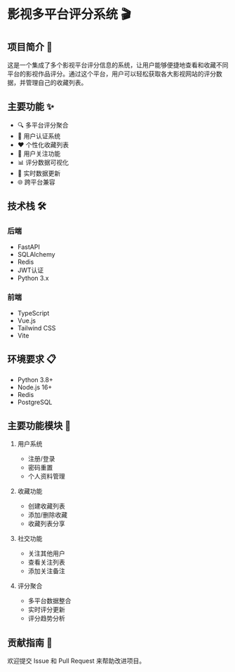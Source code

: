 # 影视多平台评分系统 🎬

## 项目简介 📝

这是一个集成了多个影视平台评分信息的系统，让用户能够便捷地查看和收藏不同平台的影视作品评分。通过这个平台，用户可以轻松获取各大影视网站的评分数据，并管理自己的收藏列表。

## 主要功能 ✨

- 🔍 多平台评分聚合
- 👤 用户认证系统
- ❤️ 个性化收藏列表
- 🤝 用户关注功能
- 📊 评分数据可视化
- 🔄 实时数据更新
- 🌐 跨平台兼容

## 技术栈 🛠️

### 后端
- FastAPI
- SQLAlchemy
- Redis
- JWT认证
- Python 3.x

### 前端
- TypeScript
- Vue.js
- Tailwind CSS
- Vite

## 环境要求 📋

- Python 3.8+
- Node.js 16+
- Redis
- PostgreSQL

## 主要功能模块 🔧

1. 用户系统
   - 注册/登录
   - 密码重置
   - 个人资料管理

2. 收藏功能
   - 创建收藏列表
   - 添加/删除收藏
   - 收藏列表分享

3. 社交功能
   - 关注其他用户
   - 查看关注列表
   - 添加关注备注

4. 评分聚合
   - 多平台数据整合
   - 实时评分更新
   - 评分趋势分析

## 贡献指南 🤝

欢迎提交 Issue 和 Pull Request 来帮助改进项目。

